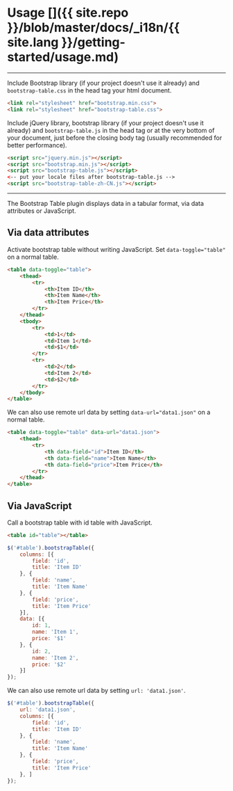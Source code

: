 # Usage []({{ site.repo }}/blob/master/docs/_i18n/{{ site.lang }}/getting-started/usage.md)

---

Include Bootstrap library (if your project doesn't use it already) and `bootstrap-table.css` in the head tag your html document.

```html
<link rel="stylesheet" href="bootstrap.min.css">
<link rel="stylesheet" href="bootstrap-table.css">
```

Include jQuery library, bootstrap library (if your project doesn't use it already) and `bootstrap-table.js` in the head tag or at the very bottom of your document, just before the closing body tag (usually recommended for better performance).

```html
<script src="jquery.min.js"></script>
<script src="bootstrap.min.js"></script>
<script src="bootstrap-table.js"></script>
<-- put your locale files after bootstrap-table.js -->
<script src="bootstrap-table-zh-CN.js"></script>
```

---

The Bootstrap Table plugin displays data in a tabular format, via data attributes or JavaScript.

## Via data attributes

Activate bootstrap table without writing JavaScript. Set `data-toggle="table"` on a normal table.

```html
<table data-toggle="table">
    <thead>
        <tr>
            <th>Item ID</th>
            <th>Item Name</th>
            <th>Item Price</th>
        </tr>
    </thead>
    <tbody>
        <tr>
            <td>1</td>
            <td>Item 1</td>
            <td>$1</td>
        </tr>
        <tr>
            <td>2</td>
            <td>Item 2</td>
            <td>$2</td>
        </tr>
    </tbody>
</table>
```

We can also use remote url data by setting `data-url="data1.json"` on a normal table.

```html
<table data-toggle="table" data-url="data1.json">
    <thead>
        <tr>
            <th data-field="id">Item ID</th>
            <th data-field="name">Item Name</th>
            <th data-field="price">Item Price</th>
        </tr>
    </thead>
</table>
```

## Via JavaScript

Call a bootstrap table with id table with JavaScript.

```html
<table id="table"></table>
```

```js
$('#table').bootstrapTable({
    columns: [{
        field: 'id',
        title: 'Item ID'
    }, {
        field: 'name',
        title: 'Item Name'
    }, {
        field: 'price',
        title: 'Item Price'
    }],
    data: [{
        id: 1,
        name: 'Item 1',
        price: '$1'
    }, {
        id: 2,
        name: 'Item 2',
        price: '$2'
    }]
});
```

We can also use remote url data by setting `url: 'data1.json'`.

```js
$('#table').bootstrapTable({
    url: 'data1.json',
    columns: [{
        field: 'id',
        title: 'Item ID'
    }, {
        field: 'name',
        title: 'Item Name'
    }, {
        field: 'price',
        title: 'Item Price'
    }, ]
});
```
